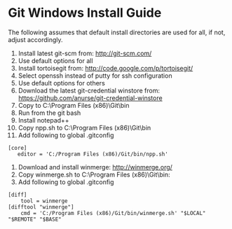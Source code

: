 # Git Windows Install Guide

The following assumes that default install directories are used for all, if not, adjust accordingly.

1. Install latest git-scm from: http://git-scm.com/
  1. Use default options for all
1. Install tortoisegit from: http://code.google.com/p/tortoisegit/
  1. Select openssh instead of putty for ssh configuration
  1. Use default options for others
1. Download the latest git-credential winstore from: https://github.com/anurse/git-credential-winstore
  1. Copy to C:\Program Files (x86)\Git\bin
  1. Run from the git bash
1. Install notepad++
  1. Copy npp.sh to C:\Program Files (x86)\Git\bin
  1. Add following to global .gitconfig

  ```
  [core]
     editor = 'C:/Program Files (x86)/Git/bin/npp.sh'
  ```

1. Download and install winmerge: http://winmerge.org/
  1. Copy winmerge.sh to C:\Program Files (x86)\Git\bin:
  1. Add following to global .gitconfig

  ```
  [diff]
      tool = winmerge
  [difftool "winmerge"]
      cmd = 'C:/Program Files (x86)/Git/bin/winmerge.sh' "$LOCAL" "$REMOTE" "$BASE"
  ```
